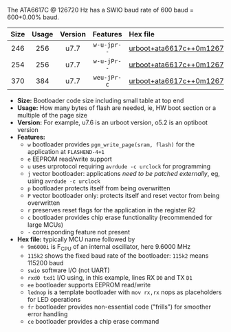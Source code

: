 The ATA6617C @ 126720 Hz has a SWIO baud rate of 600 baud = 600+0.00% baud.

|Size|Usage|Version|Features|Hex file|
|:-:|:-:|:-:|:-:|:--|
|246|256|u7.7|`w-u-jpr--`|[urboot+ata6617c++0m126720i++++0k6_swio_rxa0_txa1_lednop.hex](https://raw.githubusercontent.com/stefanrueger/urboot.hex/main/mcus/ata6617c/internal_oscillator/fint++0m126720_Hz/br++++0k6_bps/urboot+ata6617c++0m126720i++++0k6_swio_rxa0_txa1_lednop.hex)|
|254|256|u7.7|`w-u-jPr--`|[urboot+ata6617c++0m126720i++++0k6_swio_rxa0_txa1.hex](https://raw.githubusercontent.com/stefanrueger/urboot.hex/main/mcus/ata6617c/internal_oscillator/fint++0m126720_Hz/br++++0k6_bps/urboot+ata6617c++0m126720i++++0k6_swio_rxa0_txa1.hex)|
|370|384|u7.7|`weu-jPr-c`|[urboot+ata6617c++0m126720i++++0k6_swio_rxa0_txa1_ee_lednop_fr_ce.hex](https://raw.githubusercontent.com/stefanrueger/urboot.hex/main/mcus/ata6617c/internal_oscillator/fint++0m126720_Hz/br++++0k6_bps/urboot+ata6617c++0m126720i++++0k6_swio_rxa0_txa1_ee_lednop_fr_ce.hex)|

- **Size:** Bootloader code size including small table at top end
- **Usage:** How many bytes of flash are needed, ie, HW boot section or a multiple of the page size
- **Version:** For example, u7.6 is an urboot version, o5.2 is an optiboot version
- **Features:**
  + `w` bootloader provides `pgm_write_page(sram, flash)` for the application at `FLASHEND-4+1`
  + `e` EEPROM read/write support
  + `u` uses urprotocol requiring `avrdude -c urclock` for programming
  + `j` vector bootloader: applications *need to be patched externally*, eg, using `avrdude -c urclock`
  + `p` bootloader protects itself from being overwritten
  + `P` vector bootloader only: protects itself and reset vector from being overwritten
  + `r` preserves reset flags for the application in the register R2
  + `c` bootloader provides chip erase functionality (recommended for large MCUs)
  + `-` corresponding feature not present
- **Hex file:** typically MCU name followed by
  + `9m6000i` is F<sub>CPU</sub> of an internal oscillator, here 9.6000 MHz
  + `115k2` shows the fixed baud rate of the bootloader: `115k2` means 115200 baud
  + `swio` software I/O (not UART)
  + `rxd0 txd1` I/O using, in this example, lines RX `D0` and TX `D1`
  + `ee` bootloader supports EEPROM read/write
  + `lednop` is a template bootloader with `mov rx,rx` nops as placeholders for LED operations
  + `fr` bootloader provides non-essential code ("frills") for smoother error handling
  + `ce` bootloader provides a chip erase command
